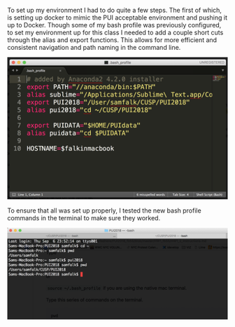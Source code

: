 To set up my environment I had to do quite a few steps. The first of which, is setting up docker to mimic the PUI acceptable environment and pushing it up to Docker. Though some of my bash profile was previously configured, to set my environment up for this class I needed to add a couple short cuts through the alias and export functions. This allows for more efficient and consistent navigation and path naming in the command line. 

![alt text](https://github.com/samjfalk/PUI2018_sjf374/blob/master/ReadMe_Photos/Sfalk_Bash_Profile.png)


To ensure that all was set up properly, I tested the new bash profile commands in the terminal to make sure they worked. 


![alt text](https://github.com/samjfalk/PUI2018_sjf374/blob/master/ReadMe_Photos/Sfalk_PUIalias.png)